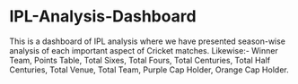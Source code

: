 # IPL-Analysis-Dashboard
This is a dashboard of IPL analysis where we have presented season-wise analysis of each important aspect of Cricket matches.
Likewise:- Winner Team, Points Table, Total Sixes, Total Fours, 
Total Centuries, Total Half Centuries, Total Venue, Total Team, Purple Cap Holder, Orange Cap Holder.
